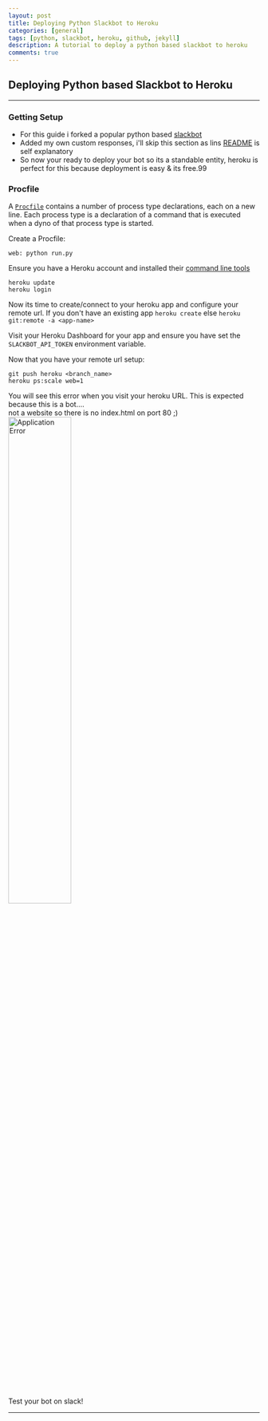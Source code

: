 ```yaml
---
layout: post
title: Deploying Python Slackbot to Heroku
categories: [general]
tags: [python, slackbot, heroku, github, jekyll]
description: A tutorial to deploy a python based slackbot to heroku
comments: true
---
```



## Deploying Python based Slackbot to Heroku ##


---------

### Getting Setup ###
- For this guide i forked a popular python based [slackbot](https://github.com/lins05/slackbot) 
- Added my own custom responses, i'll skip this section as lins [README](https://github.com/lins05/slackbot/blob/develop/README.md) is self explanatory
- So now your ready to deploy your bot so its a standable entity, heroku is perfect for this because deployment is easy & its free.99


### Procfile ###
A [`Procfile`](https://devcenter.heroku.com/articles/procfile) contains a number of process type declarations, each on a new line. Each process type is a declaration of a command that is executed when a dyno of that process type is started.

Create a Procfile:
```
web: python run.py
```

Ensure you have a Heroku account and installed their [command line tools](https://devcenter.heroku.com/articles/heroku-cli)

```
heroku update
heroku login
```

Now its time to create/connect to your heroku app and configure your remote url.
If you don't have an existing app
    ```
    heroku create
    ```
else
    ```
    heroku git:remote -a <app-name>
    ```

Visit your Heroku Dashboard for your app and ensure you have set the `SLACKBOT_API_TOKEN` environment variable.

Now that you have your remote url setup:
```
git push heroku <branch_name>
heroku ps:scale web=1
```

You will see this error when you visit your heroku URL. This is expected because this is a bot.... </br>not a website so there is no index.html on port 80 ;) </br>
<img src="https://s3.amazonaws.com/kave-dump/application_error.png" alt="Application Error" style="width: 50%;"/>

Test your bot on slack!


----------
